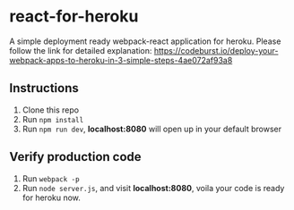 # react-for-heroku
A simple deployment ready webpack-react application for heroku.
Please follow the link for detailed explanation: https://codeburst.io/deploy-your-webpack-apps-to-heroku-in-3-simple-steps-4ae072af93a8

## Instructions

1.  Clone this repo
2.  Run `npm install`
3.  Run `npm run dev`, **localhost:8080** will open up in your default browser

## Verify production code
1. Run `webpack -p`
2. Run `node server.js`, and visit **localhost:8080**, voila your code is ready for heroku now.
